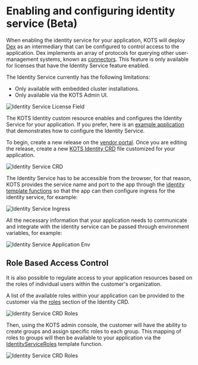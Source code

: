 
# Enabling and configuring identity service (Beta)

When enabling the identity service for your application, KOTS will deploy [Dex](https://dexidp.io/) as an intermediary that can be configured to control access to the application.
Dex implements an array of protocols for querying other user-management systems, known as [connectors](https://dexidp.io/docs/connectors/).
This feature is only available for licenses that have the Identity Service feature enabled.

The Identity Service currently has the following limitations:
* Only available with embedded cluster installations.
* Only available via the KOTS Admin UI.

![Identity Service License Field](/images/identity-service-license-field.png)

The KOTS Identity custom resource enables and configures the Identity Service for your application.
If you prefer, here is an [example application](https://github.com/replicatedhq/kots-idp-example-app) that demonstrates how to configure the Identity Service.

To begin, create a new release on the [vendor portal](https://vendor.replicated.com).
Once you are editing the release, create a new [KOTS Identity CRD](custom-resource-identity) file customized for your application.

![Identity Service CRD](/images/identity-service-crd.png)

The Identity Service has to be accessible from the browser, for that reason, KOTS provides the service name and port to the app through the [identity template functions](template-functions-identity-context) so that the app can then configure ingress for the identity service, for example:

![Identity Service Ingress](/images/identity-service-ingress.png)

All the necessary information that your application needs to communicate and integrate with the identity service can be passed through environment variables, for example:

![Identity Service Application Env](/images/identity-service-app-env.png)

## Role Based Access Control

It is also possible to regulate access to your application resources based on the roles of individual users within the customer's organization.

A list of the available roles within your application can be provided to the customer via the [roles](custom-resource-identity#roles) section of the Identity CRD.

![Identity Service CRD Roles](/images/identity-service-crd-roles.png)

Then, using the KOTS admin console, the customer will have the ability to create groups and assign specific roles to each group.
This mapping of roles to groups will then be available to your application via the [IdentityServiceRoles](template-functions-identity-context#identityserviceroles) template function.

![Identity Service CRD Roles](/images/identity-service-roles-template-function.png)
